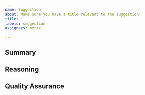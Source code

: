 ```yaml
---
name: Suggestion
about: Make sure you have a title relevant to the suggestion!
title: ''
labels: suggestion
assignees: mxttx

---
```


## Summary
<!--- Tell us what your suggestion is about. -->

## Reasoning
<!--- Tell us why you think this suggestion is a good idea.-->

## Quality Assurance
<!--- Tell us if this suggestion could be considered "overpowered" in certain situations. -->
